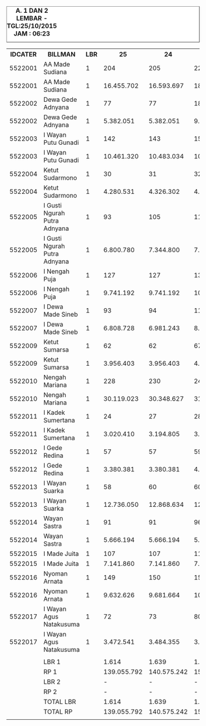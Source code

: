 
<HTML>
<HEAD>
<META HTTP-EQUIV="Content-Type" CONTENT="text/html;charset=windows-1252">
<TITLE>MONITOR LEMBAR BILLMAN OKTOBER 2015 - RAYON BANGLI</TITLE>

</HEAD>
<BODY>
<TABLE BORDER=1 BGCOLOR=#ffffff CELLSPACING=0><FONT FACE="Segoe UI" COLOR=#000000><CAPTION><B>A. 1 DAN 2 LEMBAR  - TGL:25/10/2015 JAM : 06:23</B></CAPTION></FONT>
<table><tbody><tr><th>IDCATER</th><th>BILLMAN</th><th>LBR</th><th> 25 </th><th> 24 </th><th> 23 </th><th> 22 </th><th> 21 </th><th> 20 </th><th> </th></tr><tr><td>5522001</td><td>AA Made Sudiana</td><td>1</td><td> 204 </td><td> 205 </td><td> 220 </td><td> 242 </td><td> - </td><td> 313 </td><td> </td></tr><tr><td>5522001</td><td>AA Made Sudiana</td><td>1</td><td> 16.455.702 </td><td> 16.593.697 </td><td> 18.011.217 </td><td> 19.782.818 </td><td> - </td><td> 27.092.172 </td><td> </td></tr><tr><td>5522002</td><td>Dewa Gede Adnyana</td><td>1</td><td> 77 </td><td> 77 </td><td> 180 </td><td> 190 </td><td> - </td><td> 212 </td><td> </td></tr><tr><td>5522002</td><td>Dewa Gede Adnyana</td><td>1</td><td> 5.382.051 </td><td> 5.382.051 </td><td> 9.947.883 </td><td> 10.540.972 </td><td> - </td><td> 11.702.531 </td><td> </td></tr><tr><td>5522003</td><td>I Wayan Putu Gunadi</td><td>1</td><td> 142 </td><td> 143 </td><td> 150 </td><td> 161 </td><td> - </td><td> 272 </td><td> </td></tr><tr><td>5522003</td><td>I Wayan Putu Gunadi</td><td>1</td><td> 10.461.320 </td><td> 10.483.034 </td><td> 10.789.489 </td><td> 11.684.143 </td><td> - </td><td> 18.535.172 </td><td> </td></tr><tr><td>5522004</td><td>Ketut Sudarmono</td><td>1</td><td> 30 </td><td> 31 </td><td> 32 </td><td> 37 </td><td> - </td><td> 66 </td><td> </td></tr><tr><td>5522004</td><td>Ketut Sudarmono</td><td>1</td><td> 4.280.531 </td><td> 4.326.302 </td><td> 4.334.536 </td><td> 4.574.040 </td><td> - </td><td> 6.263.604 </td><td> </td></tr><tr><td>5522005</td><td>I Gusti Ngurah Putra Adnyana</td><td>1</td><td> 93 </td><td> 105 </td><td> 113 </td><td> 148 </td><td> - </td><td> 260 </td><td> </td></tr><tr><td>5522005</td><td>I Gusti Ngurah Putra Adnyana</td><td>1</td><td> 6.800.780 </td><td> 7.344.800 </td><td> 7.766.498 </td><td> 9.721.239 </td><td> - </td><td> B </td><td> </td></tr><tr><td>5522006</td><td>I Nengah Puja</td><td>1</td><td> 127 </td><td> 127 </td><td> 136 </td><td> 145 </td><td> - </td><td> 196 </td><td> </td></tr><tr><td>5522006</td><td>I Nengah Puja</td><td>1</td><td> 9.741.192 </td><td> 9.741.192 </td><td> 10.064.280 </td><td> 10.500.932 </td><td> - </td><td> 15.695.104 </td><td> </td></tr><tr><td>5522007</td><td>I Dewa Made Sineb</td><td>1</td><td> 93 </td><td> 94 </td><td> 112 </td><td> 128 </td><td> - </td><td> 178 </td><td> </td></tr><tr><td>5522007</td><td>I Dewa Made Sineb</td><td>1</td><td> 6.808.728 </td><td> 6.981.243 </td><td> 8.036.279 </td><td> 8.603.946 </td><td> - </td><td> 18.005.728 </td><td> </td></tr><tr><td>5522009</td><td>Ketut Sumarsa</td><td>1</td><td> 62 </td><td> 62 </td><td> 67 </td><td> 74 </td><td> - </td><td> 106 </td><td> </td></tr><tr><td>5522009</td><td>Ketut Sumarsa</td><td>1</td><td> 3.956.403 </td><td> 3.956.403 </td><td> 4.247.145 </td><td> 4.666.030 </td><td> - </td><td> 6.300.045 </td><td> </td></tr><tr><td>5522010</td><td>Nengah Mariana</td><td>1</td><td> 228 </td><td> 230 </td><td> 240 </td><td> 264 </td><td> - </td><td> 355 </td><td> </td></tr><tr><td>5522010</td><td>Nengah Mariana</td><td>1</td><td> 30.119.023 </td><td> 30.348.627 </td><td> 31.506.629 </td><td> 36.804.373 </td><td> - </td><td> 46.449.056 </td><td> </td></tr><tr><td>5522011</td><td>I Kadek Sumertana</td><td>1</td><td> 24 </td><td> 27 </td><td> 28 </td><td> 35 </td><td> - </td><td> 56 </td><td> </td></tr><tr><td>5522011</td><td>I Kadek Sumertana</td><td>1</td><td> 3.020.410 </td><td> 3.194.805 </td><td> 3.279.984 </td><td> 4.312.240 </td><td> - </td><td> 6.663.810 </td><td> </td></tr><tr><td>5522012</td><td>I Gede Redina</td><td>1</td><td> 57 </td><td> 57 </td><td> 59 </td><td> 65 </td><td> - </td><td> 97 </td><td> </td></tr><tr><td>5522012</td><td>I Gede Redina</td><td>1</td><td> 3.380.381 </td><td> 3.380.381 </td><td> 4.180.704 </td><td> 4.740.363 </td><td> - </td><td> 6.761.482 </td><td> </td></tr><tr><td>5522013</td><td>I Wayan Suarka</td><td>1</td><td> 58 </td><td> 60 </td><td> 60 </td><td> 65 </td><td> - </td><td> 77 </td><td> </td></tr><tr><td>5522013</td><td>I Wayan Suarka</td><td>1</td><td> 12.736.050 </td><td> 12.868.634 </td><td> 12.868.634 </td><td> 13.009.181 </td><td> - </td><td> 22.845.349 </td><td> </td></tr><tr><td>5522014</td><td>Wayan Sastra</td><td>1</td><td> 91 </td><td> 91 </td><td> 96 </td><td> 182 </td><td> - </td><td> 231 </td><td> </td></tr><tr><td>5522014</td><td>Wayan Sastra</td><td>1</td><td> 5.666.194 </td><td> 5.666.194 </td><td> 5.893.620 </td><td> 9.650.016 </td><td> - </td><td> 12.209.906 </td><td> </td></tr><tr><td>5522015</td><td>I Made Juita</td><td>1</td><td> 107 </td><td> 107 </td><td> 115 </td><td> 139 </td><td> - </td><td> 176 </td><td> </td></tr><tr><td>5522015</td><td>I Made Juita</td><td>1</td><td> 7.141.860 </td><td> 7.141.860 </td><td> 7.389.684 </td><td> 8.599.759 </td><td> - </td><td> 10.831.923 </td><td> </td></tr><tr><td>5522016</td><td>Nyoman Arnata</td><td>1</td><td> 149 </td><td> 150 </td><td> 155 </td><td> 162 </td><td> - </td><td> 217 </td><td> </td></tr><tr><td>5522016</td><td>Nyoman Arnata</td><td>1</td><td> 9.632.626 </td><td> 9.681.664 </td><td> 10.585.490 </td><td> 11.171.020 </td><td> - </td><td> 15.340.119 </td><td> </td></tr><tr><td>5522017</td><td>I Wayan Agus Natakusuma</td><td>1</td><td> 72 </td><td> 73 </td><td> 80 </td><td> 87 </td><td> - </td><td> 117 </td><td> </td></tr><tr><td>5522017</td><td>I Wayan Agus Natakusuma</td><td>1</td><td> 3.472.541 </td><td> 3.484.355 </td><td> 3.832.825 </td><td> 4.107.343 </td><td> - </td><td> 5.105.951 </td><td> </td></tr><tr><td> </td><td> </td><td> </td><td> </td><td> </td><td> </td><td> </td><td> </td><td> </td><td> </td></tr><tr><td> </td><td>LBR 1</td><td> </td><td> 1.614 </td><td> 1.639 </td><td> 1.843 </td><td> 2.124 </td><td> - </td><td> 2.929 </td><td> </td></tr><tr><td> </td><td>RP 1</td><td> </td><td> 139.055.792 </td><td> 140.575.242 </td><td> 152.734.897 </td><td> 172.468.415 </td><td> - </td><td> 246.484.367 </td><td> </td></tr><tr><td> </td><td>LBR 2</td><td> </td><td> - </td><td> - </td><td> - </td><td> - </td><td> - </td><td> - </td><td> </td></tr><tr><td> </td><td>RP 2</td><td> </td><td> - </td><td> - </td><td> - </td><td> - </td><td> - </td><td> - </td><td> </td></tr><tr><td> </td><td>TOTAL LBR</td><td> </td><td> 1.614 </td><td> 1.639 </td><td> 1.843 </td><td> 2.124 </td><td> - </td><td> 2.929 </td><td> </td></tr><tr><td> </td><td>TOTAL RP</td><td> </td><td> 139.055.792 </td><td> 140.575.242 </td><td> 152.734.897 </td><td> 172.468.415 </td><td> - </td><td> 246.484.367 </td><td> </td></tr><tr><td> </td><td> </td><td> </td><td> </td><td> </td><td> </td><td> </td><td> </td><td> </td><td> </td></tr></tbody></table>
</TR>
</TBODY>
<TFOOT></TFOOT>
</TABLE>
</BODY>
</HTML> 
